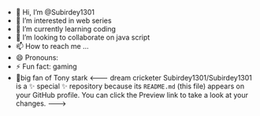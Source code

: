 - 👋 Hi, I’m @Subirdey1301
- 👀 I’m interested in web series 
- 🌱 I’m currently learning coding 
- 💞️ I’m looking to collaborate on java script
- 📫 How to reach me ...
- 😄 Pronouns: 
- ⚡ Fun fact: gaming 
- 🗿big fan of Tony stark 
<--- dream cricketer
Subirdey1301/Subirdey1301 is a ✨ special ✨ repository because its `README.md` (this file) appears on your GitHub profile.
You can click the Preview link to take a look at your changes.
--->
